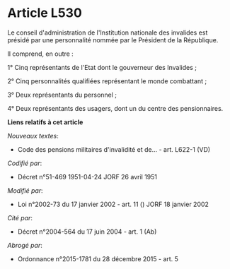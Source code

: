 # Article L530

Le conseil d'administration de l'Institution nationale des invalides est présidé par une personnalité nommée par le Président
de la République.

Il comprend, en outre :

1° Cinq représentants de l'Etat dont le gouverneur des Invalides ;

2° Cinq personnalités qualifiées représentant le monde combattant ;

3° Deux représentants du personnel ;

4° Deux représentants des usagers, dont un du centre des pensionnaires.

**Liens relatifs à cet article**

_Nouveaux textes_:

  - Code des pensions militaires d'invalidité et de... - art. L622-1 (VD)

_Codifié par_:

  - Décret n°51-469 1951-04-24 JORF 26 avril 1951

_Modifié par_:

  - Loi n°2002-73 du 17 janvier 2002 - art. 11 () JORF 18 janvier 2002

_Cité par_:

  - Décret n°2004-564 du 17 juin 2004 - art. 1 (Ab)

_Abrogé par_:

  - Ordonnance n°2015-1781 du 28 décembre 2015 - art. 5
